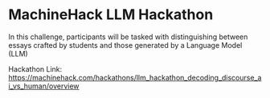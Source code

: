 # MachineHack LLM Hackathon
In this challenge, participants will be tasked with distinguishing between essays crafted by students and those generated by a Language Model (LLM)

Hackathon Link: https://machinehack.com/hackathons/llm_hackathon_decoding_discourse_ai_vs_human/overview
